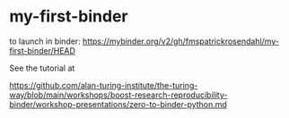 # my-first-binder

to launch in binder:   https://mybinder.org/v2/gh/fmspatrickrosendahl/my-first-binder/HEAD


See the tutorial at

https://github.com/alan-turing-institute/the-turing-way/blob/main/workshops/boost-research-reproducibility-binder/workshop-presentations/zero-to-binder-python.md
